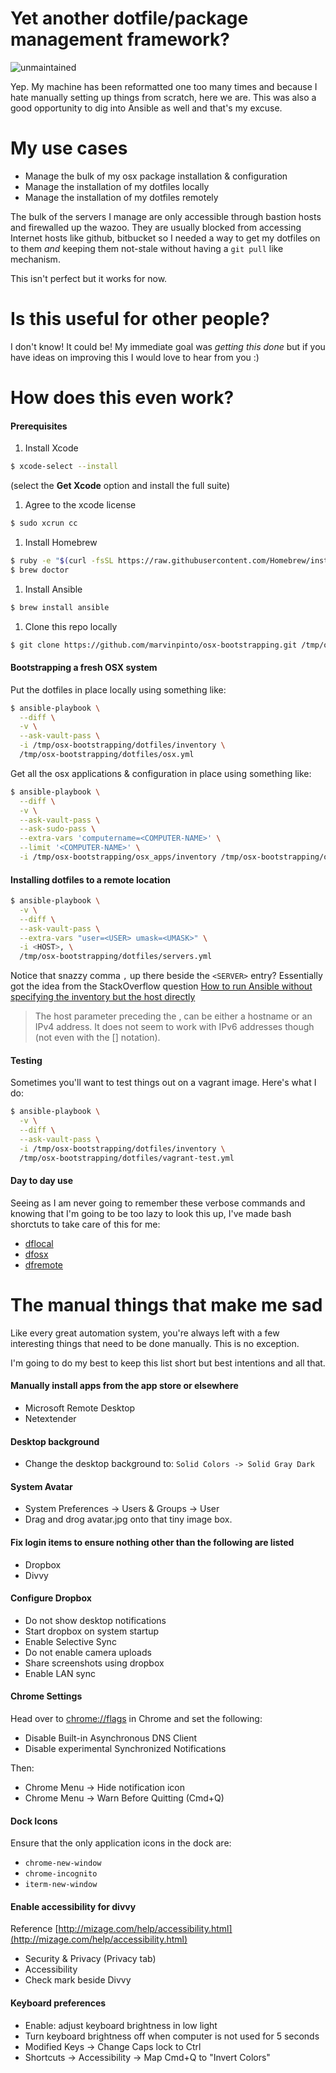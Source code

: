 # Yet another dotfile/package management framework?

![unmaintained](http://img.shields.io/badge/status-unmaintained-red.png)

Yep. My machine has been reformatted one too many times and because I hate
manually setting up things from scratch, here we are. This was also a good
opportunity to dig into Ansible as well and that's my excuse.

# My use cases

* Manage the bulk of my osx package installation & configuration
* Manage the installation of my dotfiles locally
* Manage the installation of my dotfiles remotely

The bulk of the servers I manage are only accessible through bastion hosts and
firewalled up the wazoo. They are usually blocked from accessing Internet hosts
like github, bitbucket so I needed a way to get my dotfiles on to them *and*
keeping them not-stale without having a `git pull` like mechanism.

This isn't perfect but it works for now.

# Is this useful for other people?

I don't know! It could be! My immediate goal was *getting this done* but if you
have ideas on improving this I would love to hear from you :)

# How does this even work?

#### Prerequisites

1. Install Xcode
  ```bash
  $ xcode-select --install
  ```
  (select the **Get Xcode** option and install the full suite)

1. Agree to the xcode license
  ```bash
  $ sudo xcrun cc
  ```

1. Install Homebrew
  ```bash
  $ ruby -e "$(curl -fsSL https://raw.githubusercontent.com/Homebrew/install/master/install)"
  $ brew doctor
  ```

1. Install Ansible
  ```bash
  $ brew install ansible
  ```

1. Clone this repo locally
  ```bash
  $ git clone https://github.com/marvinpinto/osx-bootstrapping.git /tmp/osx-bootstrapping
  ```

#### Bootstrapping a fresh OSX system

Put the dotfiles in place locally using something like:
```bash
$ ansible-playbook \
  --diff \
  -v \
  --ask-vault-pass \
  -i /tmp/osx-bootstrapping/dotfiles/inventory \
  /tmp/osx-bootstrapping/dotfiles/osx.yml
```

Get all the osx applications & configuration in place using something like:
```bash
$ ansible-playbook \
  --diff \
  -v \
  --ask-vault-pass \
  --ask-sudo-pass \
  --extra-vars 'computername=<COMPUTER-NAME>' \
  --limit '<COMPUTER-NAME>' \
  -i /tmp/osx-bootstrapping/osx_apps/inventory /tmp/osx-bootstrapping/osx_apps/osx.yml
```

#### Installing dotfiles to a remote location

```bash
$ ansible-playbook \
  -v \
  --diff \
  --ask-vault-pass \
  --extra-vars "user=<USER> umask=<UMASK>" \
  -i <HOST>, \
  /tmp/osx-bootstrapping/dotfiles/servers.yml
```

Notice that snazzy comma `,` up there beside the `<SERVER>` entry? Essentially
got the idea from the StackOverflow question [How to run Ansible without specifying the inventory but the host directly][1]

> The host parameter preceding the , can be either a hostname or an IPv4
> address. It does not seem to work with IPv6 addresses though (not even with
> the [] notation).

[1]: http://stackoverflow.com/a/18255256/1101070

#### Testing

Sometimes you'll want to test things out on a vagrant image. Here's what I do:

```bash
$ ansible-playbook \
  -v \
  --diff \
  --ask-vault-pass \
  -i /tmp/osx-bootstrapping/dotfiles/inventory \
  /tmp/osx-bootstrapping/dotfiles/vagrant-test.yml
```

#### Day to day use

Seeing as I am never going to remember these verbose commands and knowing that
I'm going to be too lazy to look this up, I've made bash shorctuts to take care
of this for me:

* [dflocal][2]
* [dfosx][3]
* [dfremote][4]

[2]: ./dotfiles/roles/osx/files/aliases#L36
[3]: ./dotfiles/roles/osx/files/aliases#L39
[4]: ./dotfiles/roles/osx/files/functions#L3

# The manual things that make me sad

Like every great automation system, you're always left with a few interesting
things that need to be done manually. This is no exception.

I'm going to do my best to keep this list short but best intentions and all
that.

#### Manually install apps from the app store or elsewhere
* Microsoft Remote Desktop
* Netextender

#### Desktop background
* Change the desktop background to: `Solid Colors -> Solid Gray Dark`

#### System Avatar
* System Preferences -> Users & Groups -> User
* Drag and drog avatar.jpg onto that tiny image box.

#### Fix login items to ensure nothing other than the following are listed
* Dropbox
* Divvy

#### Configure Dropbox
* Do not show desktop notifications
* Start dropbox on system startup
* Enable Selective Sync
* Do not enable camera uploads
* Share screenshots using dropbox
* Enable LAN sync

#### Chrome Settings
Head over to [chrome://flags](http://chrome:flags) in Chrome and set the following:
* Disable Built-in Asynchronous DNS Client
* Disable experimental Synchronized Notifications

Then:

* Chrome Menu -> Hide notification icon
* Chrome Menu -> Warn Before Quitting (Cmd+Q)

#### Dock Icons
Ensure that the only application icons in the dock are:
* `chrome-new-window`
* `chrome-incognito`
* `iterm-new-window`

#### Enable accessibility for divvy
Reference [http://mizage.com/help/accessibility.html](http://mizage.com/help/accessibility.html)
* Security & Privacy (Privacy tab)
* Accessibility
* Check mark beside Divvy

#### Keyboard preferences
* Enable: adjust keyboard brightness in low light
* Turn keyboard brightness off when computer is not used for 5 seconds
* Modified Keys -> Change Caps lock to Ctrl
* Shortcuts -> Accessibility -> Map Cmd+Q to "Invert Colors"
